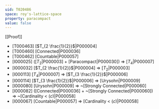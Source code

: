 ```yaml
---
uid: T020486
space: roy's-lattice-space
property: paracompact
value: false
---
```

[[Proof]]

* [T000463] [$T_{2 \frac{1}{2}}$|P000004]
* [T000460] [Connected|P000036]
* [T000462] [Countable|P000057]
* [I000025] ([$T_2$|P000003] + [Paracompact|P000030]) => [$T_4$|P000007]
* [I000032] [$T_{2 \frac{1}{2}}$|P000004] => [$T_2$|P000003]
* [I000113] [$T_4$|P000007] => [$T_{3 \frac{1}{2}}$|P000006]
* [I000114] [$T_{3 \frac{1}{2}}$|P000006] => [Urysohn|P000009]
* [I000080] [Urysohn|P000009] => ~[Strongly Connected|P000060]
* [I000082] ([Connected|P000036] + ~[Strongly Connected|P000060]) => ~[Cardinality < $\mathfrak(c)$|P000058]
* [I000067] [Countable|P000057] => [Cardinality < $\mathfrak(c)$|P000058]


